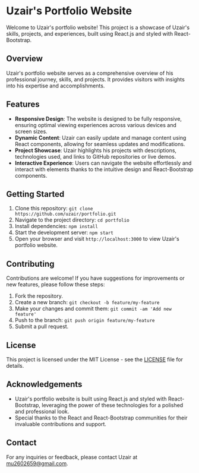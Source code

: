 # Uzair's Portfolio Website

Welcome to Uzair's portfolio website! This project is a showcase of Uzair's skills, projects, and experiences, built using React.js and styled with React-Bootstrap.

## Overview

Uzair's portfolio website serves as a comprehensive overview of his professional journey, skills, and projects. It provides visitors with insights into his expertise and accomplishments.

## Features

- **Responsive Design**: The website is designed to be fully responsive, ensuring optimal viewing experiences across various devices and screen sizes.
- **Dynamic Content**: Uzair can easily update and manage content using React components, allowing for seamless updates and modifications.
- **Project Showcase**: Uzair highlights his projects with descriptions, technologies used, and links to GitHub repositories or live demos.
- **Interactive Experience**: Users can navigate the website effortlessly and interact with elements thanks to the intuitive design and React-Bootstrap components.

## Getting Started

1. Clone this repository: `git clone https://github.com/uzair/portfolio.git`
2. Navigate to the project directory: `cd portfolio`
3. Install dependencies: `npm install`
4. Start the development server: `npm start`
5. Open your browser and visit `http://localhost:3000` to view Uzair's portfolio website.

## Contributing

Contributions are welcome! If you have suggestions for improvements or new features, please follow these steps:

1. Fork the repository.
2. Create a new branch: `git checkout -b feature/my-feature`
3. Make your changes and commit them: `git commit -am 'Add new feature'`
4. Push to the branch: `git push origin feature/my-feature`
5. Submit a pull request.

## License

This project is licensed under the MIT License - see the [LICENSE](LICENSE) file for details.

## Acknowledgements

- Uzair's portfolio website is built using React.js and styled with React-Bootstrap, leveraging the power of these technologies for a polished and professional look.
- Special thanks to the React and React-Bootstrap communities for their invaluable contributions and support.

## Contact

For any inquiries or feedback, please contact Uzair at mu2602659@gmail.com.
